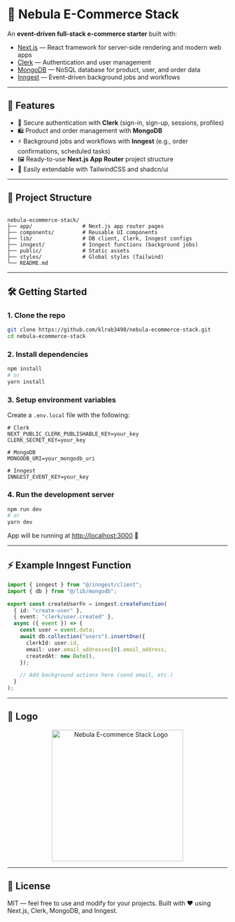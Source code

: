 # 🌌 Nebula E-Commerce Stack

An **event-driven full-stack e-commerce starter** built with:

- [Next.js](https://nextjs.org/) — React framework for server-side rendering and modern web apps  
- [Clerk](https://clerk.com/) — Authentication and user management  
- [MongoDB](https://www.mongodb.com/) — NoSQL database for product, user, and order data  
- [Inngest](https://www.inngest.com/) — Event-driven background jobs and workflows  

---

## 🚀 Features

- 🔑 Secure authentication with **Clerk** (sign-in, sign-up, sessions, profiles)  
- 🛍️ Product and order management with **MongoDB**  
- ⚡ Background jobs and workflows with **Inngest** (e.g., order confirmations, scheduled tasks)  
- 🖼️ Ready-to-use **Next.js App Router** project structure  
- 🎨 Easily extendable with TailwindCSS and shadcn/ui  

---

## 📂 Project Structure

```

nebula-ecommerce-stack/
├── app/                # Next.js app router pages
├── components/         # Reusable UI components
├── lib/                # DB client, Clerk, Inngest configs
├── inngest/            # Inngest functions (background jobs)
├── public/             # Static assets
├── styles/             # Global styles (Tailwind)
└── README.md

````

---

## 🛠️ Getting Started

### 1. Clone the repo
```bash
git clone https://github.com/klrab3490/nebula-ecommerce-stack.git
cd nebula-ecommerce-stack
````

### 2. Install dependencies

```bash
npm install
# or
yarn install
```

### 3. Setup environment variables

Create a `.env.local` file with the following:

```env
# Clerk
NEXT_PUBLIC_CLERK_PUBLISHABLE_KEY=your_key
CLERK_SECRET_KEY=your_key

# MongoDB
MONGODB_URI=your_mongodb_uri

# Inngest
INNGEST_EVENT_KEY=your_key
```

### 4. Run the development server

```bash
npm run dev
# or
yarn dev
```

App will be running at [http://localhost:3000](http://localhost:3000) 🚀

---

## ⚡ Example Inngest Function

```ts
import { inngest } from "@/inngest/client";
import { db } from "@/lib/mongodb";

export const createUserFn = inngest.createFunction(
  { id: "create-user" },
  { event: "clerk/user.created" },
  async ({ event }) => {
    const user = event.data;
    await db.collection("users").insertOne({
      clerkId: user.id,
      email: user.email_addresses[0].email_address,
      createdAt: new Date(),
    });

    // Add background actions here (send email, etc.)
  }
);
```

---

## 🌌 Logo

<p align="center">
  <img src="./logo.png" alt="Nebula E-commerce Stack Logo" width="300"/>
</p>

---

## 📜 License

MIT — feel free to use and modify for your projects.
Built with ❤️ using Next.js, Clerk, MongoDB, and Inngest.
